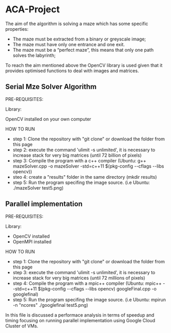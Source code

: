 # ACA-Project

 The aim of the algorithm is solving a maze which has some specific properties:
 - The maze must be extracted from a binary or greyscale image;
 - The maze must have only one entrance and one exit.
 - The maze must be a “perfect maze”, this means that only one path solves the labyrinth;

To reach the aim mentioned above the OpenCV library is used given that it provides optimised functions to deal with images and matrices.

## Serial Mze Solver Algorithm

 PRE-REQUISITES:

 Library:

 OpenCV installed on your own computer

 HOW TO RUN

  - step 1: Clone the repository with "git clone" or download the folder from this page
  - step 2: execute the command 'ulimit -s unlimited', it is necessary to increase stack for very big matrices (until 72 billion of pixels)
  - step 3: Compile the program with a c++ compiler (Ubuntu: g++ mazeSolver.cpp -o mazeSolver -std=c++11 $(pkg-config --cflags --libs opencv))
  - steo 4: create a "results" folder in the same directory (mkdir results)
  - step 5: Run the program specifing the image source. (i.e Ubuntu: ./mazeSolver test5.png) 

## Parallel implementation
 
 PRE-REQUISITES:

 Library:

 * OpenCV installed
 * OpenMPI installed

HOW TO RUN

  - step 1: Clone the repository with "git clone" or download the folder from this page
  - step 3: execute the command 'ulimit -s unlimited', it is necessary to increase stack for very big matrices (until 72 millions of pixels)
  - step 4: Compile the program with a mpic++ compiler (Ubuntu: mpic++ --std=c++11 $(pkg-config --cflags --libs opencv) googleFinal.cpp -o googlefinal)
  - step 5: Run the program specifing the image source. (i.e Ubuntu: mpirun -n "ncores" ./googlefinal test5.png)

In this file is discussed a performace analysis in terms of speedup and timing focusing on running parallel implementation using Google Cloud Cluster of VMs. 




 
 

 
